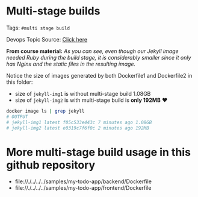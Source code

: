 # Multi-stage builds

Tags: `#multi stage build`

Devops Topic Source: [Click here](https://devopswithdocker.com/part-3/section-4#multi-stage-builds)

**From course material:** _As you can see, even though our Jekyll image needed Ruby during the build stage, it is considerably smaller since it only has Nginx and the static files in the resulting image._

Notice the size of images generated by both Dockerfile1 and Dockerfile2 in this folder:

- size of `jekyll-img1` is without multi-stage build 1.08GB
- size of `jekyll-img2` is with multi-stage build is **only 192MB** ❤️

```bash
docker image ls | grep jekyll
# OUTPUT
# jekyll-img1 latest f05c533e443c 7 minutes ago 1.08GB
# jekyll-img2 latest e0319c7f6f0c 2 minutes ago 192MB
```

# More multi-stage build usage in this github repository

- file://./../../../samples/my-todo-app/backend/Dockerfile
- file://./../../../samples/my-todo-app/frontend/Dockerfile
